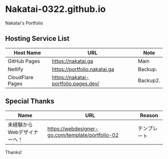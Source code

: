 # Nakatai-0322.github.io

Nakatai's Portfolio

## Hosting Service List

| Host Name        | URL                                  | Note      |
| ---------------- | ------------------------------------ | --------- |
| GitHub Pages     | https://nakatai.ga                   | Main      |
| Netlify          | https://portfolio.nakatai.ga         | Backup.   |
| CloudFlare Pages | https://nakatai-portfolio.pages.dev/ | Backup2. |

## Special Thanks

|Name|URL|Reason|
|--- | --- |---|
|未経験からWebデザイナーへ！|https://webdesigner-go.com/template/portfolio-02|テンプレート|

Thanks!